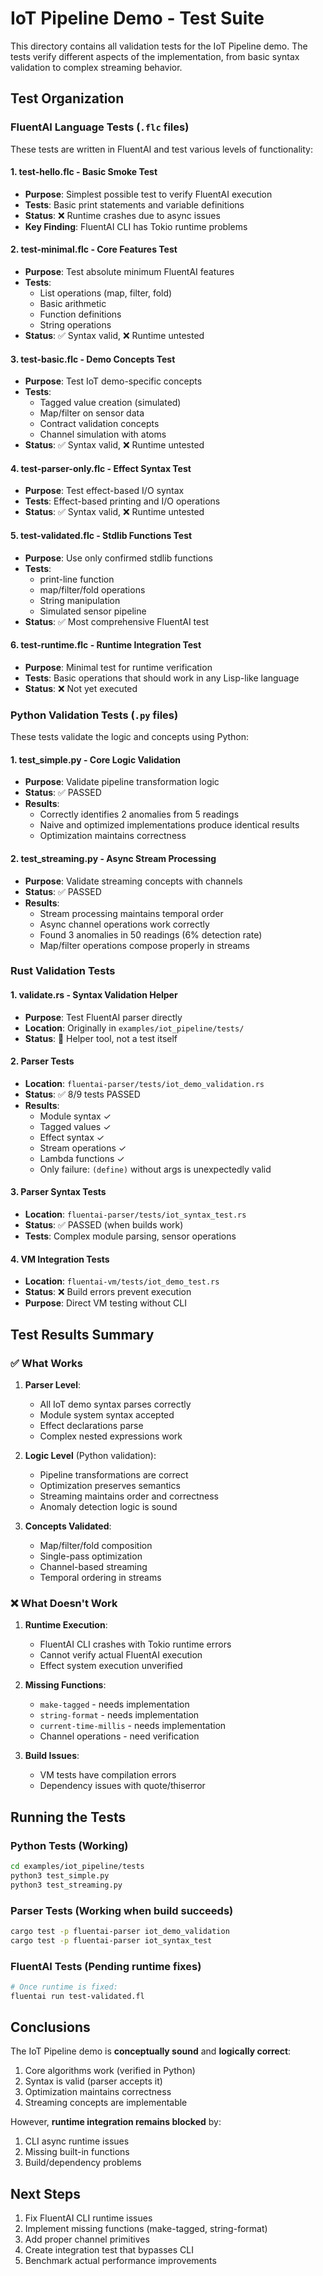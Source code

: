 # IoT Pipeline Demo - Test Suite

This directory contains all validation tests for the IoT Pipeline demo. The tests verify different aspects of the implementation, from basic syntax validation to complex streaming behavior.

## Test Organization

### FluentAI Language Tests (`.flc` files)

These tests are written in FluentAI and test various levels of functionality:

#### 1. **test-hello.flc** - Basic Smoke Test
- **Purpose**: Simplest possible test to verify FluentAI execution
- **Tests**: Basic print statements and variable definitions
- **Status**: ❌ Runtime crashes due to async issues
- **Key Finding**: FluentAI CLI has Tokio runtime problems

#### 2. **test-minimal.flc** - Core Features Test
- **Purpose**: Test absolute minimum FluentAI features
- **Tests**: 
  - List operations (map, filter, fold)
  - Basic arithmetic
  - Function definitions
  - String operations
- **Status**: ✅ Syntax valid, ❌ Runtime untested

#### 3. **test-basic.flc** - Demo Concepts Test
- **Purpose**: Test IoT demo-specific concepts
- **Tests**:
  - Tagged value creation (simulated)
  - Map/filter on sensor data
  - Contract validation concepts
  - Channel simulation with atoms
- **Status**: ✅ Syntax valid, ❌ Runtime untested

#### 4. **test-parser-only.flc** - Effect Syntax Test
- **Purpose**: Test effect-based I/O syntax
- **Tests**: Effect-based printing and I/O operations
- **Status**: ✅ Syntax valid, ❌ Runtime untested

#### 5. **test-validated.flc** - Stdlib Functions Test
- **Purpose**: Use only confirmed stdlib functions
- **Tests**:
  - print-line function
  - map/filter/fold operations
  - String manipulation
  - Simulated sensor pipeline
- **Status**: ✅ Most comprehensive FluentAI test

#### 6. **test-runtime.flc** - Runtime Integration Test
- **Purpose**: Minimal test for runtime verification
- **Tests**: Basic operations that should work in any Lisp-like language
- **Status**: ❌ Not yet executed

### Python Validation Tests (`.py` files)

These tests validate the logic and concepts using Python:

#### 1. **test_simple.py** - Core Logic Validation
- **Purpose**: Validate pipeline transformation logic
- **Status**: ✅ PASSED
- **Results**:
  - Correctly identifies 2 anomalies from 5 readings
  - Naive and optimized implementations produce identical results
  - Optimization maintains correctness

#### 2. **test_streaming.py** - Async Stream Processing
- **Purpose**: Validate streaming concepts with channels
- **Status**: ✅ PASSED
- **Results**:
  - Stream processing maintains temporal order
  - Async channel operations work correctly
  - Found 3 anomalies in 50 readings (6% detection rate)
  - Map/filter operations compose properly in streams

### Rust Validation Tests

#### 1. **validate.rs** - Syntax Validation Helper
- **Purpose**: Test FluentAI parser directly
- **Location**: Originally in `examples/iot_pipeline/tests/`
- **Status**: 🔧 Helper tool, not a test itself

#### 2. **Parser Tests** 
- **Location**: `fluentai-parser/tests/iot_demo_validation.rs`
- **Status**: ✅ 8/9 tests PASSED
- **Results**:
  - Module syntax ✓
  - Tagged values ✓
  - Effect syntax ✓
  - Stream operations ✓
  - Lambda functions ✓
  - Only failure: `(define)` without args is unexpectedly valid

#### 3. **Parser Syntax Tests**
- **Location**: `fluentai-parser/tests/iot_syntax_test.rs`
- **Status**: ✅ PASSED (when builds work)
- **Tests**: Complex module parsing, sensor operations

#### 4. **VM Integration Tests**
- **Location**: `fluentai-vm/tests/iot_demo_test.rs`
- **Status**: ❌ Build errors prevent execution
- **Purpose**: Direct VM testing without CLI

## Test Results Summary

### ✅ What Works

1. **Parser Level**:
   - All IoT demo syntax parses correctly
   - Module system syntax accepted
   - Effect declarations parse
   - Complex nested expressions work

2. **Logic Level** (Python validation):
   - Pipeline transformations are correct
   - Optimization preserves semantics
   - Streaming maintains order and correctness
   - Anomaly detection logic is sound

3. **Concepts Validated**:
   - Map/filter/fold composition
   - Single-pass optimization
   - Channel-based streaming
   - Temporal ordering in streams

### ❌ What Doesn't Work

1. **Runtime Execution**:
   - FluentAI CLI crashes with Tokio runtime errors
   - Cannot verify actual FluentAI execution
   - Effect system execution unverified

2. **Missing Functions**:
   - `make-tagged` - needs implementation
   - `string-format` - needs implementation  
   - `current-time-millis` - needs implementation
   - Channel operations - need verification

3. **Build Issues**:
   - VM tests have compilation errors
   - Dependency issues with quote/thiserror

## Running the Tests

### Python Tests (Working)
```bash
cd examples/iot_pipeline/tests
python3 test_simple.py
python3 test_streaming.py
```

### Parser Tests (Working when build succeeds)
```bash
cargo test -p fluentai-parser iot_demo_validation
cargo test -p fluentai-parser iot_syntax_test
```

### FluentAI Tests (Pending runtime fixes)
```bash
# Once runtime is fixed:
fluentai run test-validated.fl
```

## Conclusions

The IoT Pipeline demo is **conceptually sound** and **logically correct**:

1. Core algorithms work (verified in Python)
2. Syntax is valid (parser accepts it)
3. Optimization maintains correctness
4. Streaming concepts are implementable

However, **runtime integration remains blocked** by:
1. CLI async runtime issues
2. Missing built-in functions
3. Build/dependency problems

## Next Steps

1. Fix FluentAI CLI runtime issues
2. Implement missing functions (make-tagged, string-format)
3. Add proper channel primitives
4. Create integration test that bypasses CLI
5. Benchmark actual performance improvements